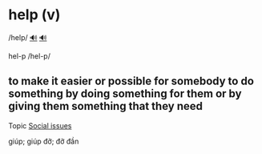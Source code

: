 # help (v)

/help/ [🔊](https://www.oxfordlearnersdictionaries.com/media/english/uk_pron/h/hel/help_/help__gb_1.mp3) [🔊](https://www.oxfordlearnersdictionaries.com/media/english/us_pron/h/hel/help_/help__us_1.mp3)

hel-p /hel-p/

## to make it easier or possible for somebody to do something by doing something for them or by giving them something that they need

Topic [Social issues](../topics/social-issues.md#social-issues)

giúp; giúp đỡ; đỡ đần